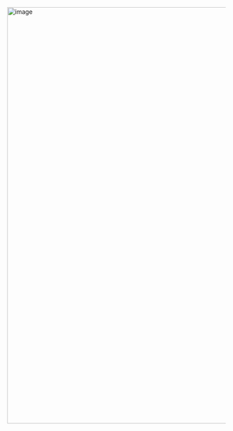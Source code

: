 <img width="960" alt="image" src="https://user-images.githubusercontent.com/130548013/237059693-e77a8bd5-e75a-44d8-9918-1befcb4bbbbf.png">

